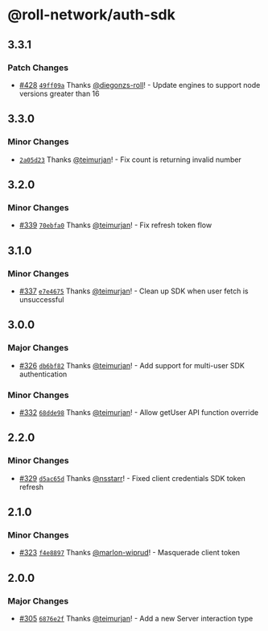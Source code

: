 # @roll-network/auth-sdk

## 3.3.1

### Patch Changes

- [#428](https://github.com/roll-network/tryrolljs/pull/428) [`49ff09a`](https://github.com/roll-network/tryrolljs/commit/49ff09a27071b46468c4e04fe2780599c87b02ab) Thanks [@diegonzs-roll](https://github.com/diegonzs-roll)! - Update engines to support node versions greater than 16

## 3.3.0

### Minor Changes

- [`2a05d23`](https://github.com/roll-network/tryrolljs/commit/2a05d23ae940ece93b5ba52a26ea0f2bba7bc201) Thanks [@teimurjan](https://github.com/teimurjan)! - Fix count is returning invalid number

## 3.2.0

### Minor Changes

- [#339](https://github.com/roll-network/tryrolljs/pull/339) [`70ebfa0`](https://github.com/roll-network/tryrolljs/commit/70ebfa06259063e58fe9ad969d578a318c7b3ddb) Thanks [@teimurjan](https://github.com/teimurjan)! - Fix refresh token flow

## 3.1.0

### Minor Changes

- [#337](https://github.com/roll-network/tryrolljs/pull/337) [`e7e4675`](https://github.com/roll-network/tryrolljs/commit/e7e467541960f9269828389c5705d6715797caeb) Thanks [@teimurjan](https://github.com/teimurjan)! - Clean up SDK when user fetch is unsuccessful

## 3.0.0

### Major Changes

- [#326](https://github.com/roll-network/tryrolljs/pull/326) [`db6bf82`](https://github.com/roll-network/tryrolljs/commit/db6bf82a664e3cece3d8f4b4df09b2f496ff7b69) Thanks [@teimurjan](https://github.com/teimurjan)! - Add support for multi-user SDK authentication

### Minor Changes

- [#332](https://github.com/roll-network/tryrolljs/pull/332) [`68dde98`](https://github.com/roll-network/tryrolljs/commit/68dde980d6a8416e9719c3d6068b51f5da9f316b) Thanks [@teimurjan](https://github.com/teimurjan)! - Allow getUser API function override

## 2.2.0

### Minor Changes

- [#329](https://github.com/roll-network/tryrolljs/pull/329) [`d5ac65d`](https://github.com/roll-network/tryrolljs/commit/d5ac65df5c117bcef4f7a2464b9f470ec792cfbf) Thanks [@nsstarr](https://github.com/nsstarr)! - Fixed client credentials SDK token refresh

## 2.1.0

### Minor Changes

- [#323](https://github.com/roll-network/tryrolljs/pull/323) [`f4e8897`](https://github.com/roll-network/tryrolljs/commit/f4e889701d6223d752c3a495afb43641d9803449) Thanks [@marlon-wiprud](https://github.com/marlon-wiprud)! - Masquerade client token

## 2.0.0

### Major Changes

- [#305](https://github.com/roll-network/tryrolljs/pull/305) [`6876e2f`](https://github.com/roll-network/tryrolljs/commit/6876e2fdf2dec19b8f6978c71d0ea96d45b0570a) Thanks [@teimurjan](https://github.com/teimurjan)! - Add a new Server interaction type
